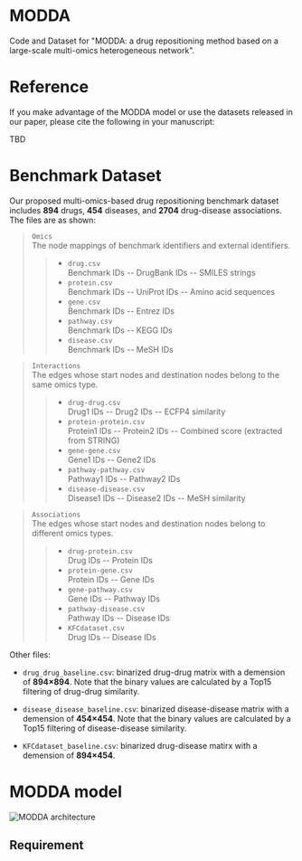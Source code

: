 # MODDA
Code and Dataset for "MODDA: a drug repositioning method based on a large-scale multi-omics heterogeneous network".
# Reference
If you make advantage of the MODDA model or use the datasets released in our paper, please cite the following in your manuscript:

TBD

# Benchmark Dataset
Our proposed multi-omics-based drug repositioning benchmark dataset includes **894** drugs, **454** diseases, and **2704** drug-disease associations. The files are as shown:
> ``Omics`` \
The node mappings of benchmark identifiers and external identifiers.
>> * ``drug.csv`` \
  Benchmark IDs -- DrugBank IDs -- SMILES strings
>> * ``protein.csv`` \
  Benchmark IDs -- UniProt IDs -- Amino acid sequences
>> * ``gene.csv`` \
Benchmark IDs -- Entrez IDs
>> * ``pathway.csv`` \
Benchmark IDs -- KEGG IDs
>> * ``disease.csv`` \
Benchmark IDs -- MeSH IDs

> ``Interactions`` \
The edges whose start nodes and destination nodes belong to the same omics type.
>> * ``drug-drug.csv`` \
Drug1 IDs -- Drug2 IDs -- ECFP4 similarity
>> * ``protein-protein.csv`` \
Protein1 IDs -- Protein2 IDs -- Combined score (extracted from STRING)
>> * ``gene-gene.csv`` \
Gene1 IDs -- Gene2 IDs
>> * ``pathway-pathway.csv`` \
Pathway1 IDs -- Pathway2 IDs
>> * ``disease-disease.csv`` \
Disease1 IDs -- Disease2 IDs -- MeSH similarity

> ``Associations`` \
The edges whose start nodes and destination nodes belong to different omics types.
>> * ``drug-protein.csv`` \
Drug IDs -- Protein IDs
>> * ``protein-gene.csv`` \
Protein IDs -- Gene IDs
>> * ``gene-pathway.csv`` \
Gene IDs -- Pathway IDs
>> * ``pathway-disease.csv`` \
Pathway IDs -- Disease IDs
>> * ``KFCdataset.csv`` \
Drug IDs -- Disease IDs

Other files:
* ``drug_drug_baseline.csv``: binarized drug-drug matrix with a demension of **894×894**. Note that the binary values are calculated by a Top15 filtering of drug-drug similarity.

* ``disease_disease_baseline.csv``: binarized disease-disease matrix with a demension of **454×454**. Note that the binary values are calculated by a Top15 filtering of disease-disease similarity.

* ``KFCdataset_baseline.csv``: binarized drug-disease matirx with a demension of **894×454**.

# MODDA model
![MODDA architecture](https://github.com/gu-yaowen/MODDA/model_structure.png)
## Requirement
